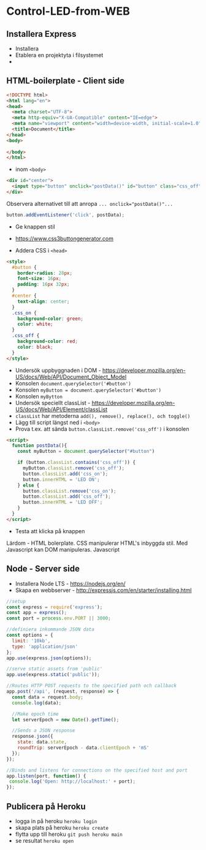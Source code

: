 # Control-LED-from-WEB

## Installera Express

* Installera 
* Etablera en projektyta i filsystemet
* 

## HTML-boilerplate - Client side

```html
<!DOCTYPE html>
<html lang="en">
<head>
  <meta charset="UTF-8">
  <meta http-equiv="X-UA-Compatible" content="IE=edge">
  <meta name="viewport" content="width=device-width, initial-scale=1.0">
  <title>Document</title>
</head>
<body>
  
</body>
</html>
```

* inom ```<body>```
  
```html
<div id="center">
  <input type="button" onclick="postData()" id="button" class="css_off" value="LED Off">
</div>
```

Observera alternativet till att anropa ```... onclick="postData()"...```

```javascript
button.addEventListener('click', postData);
```

* Ge knappen stil

* https://www.css3buttongenerator.com 

* Addera CSS i ```<head>```

```html
<style>
  #button {
    border-radius: 28px;
    font-size: 16px;
    padding: 16px 32px;
  }
  #center {
    text-align: center;
  }
  .css_on {
    background-color: green;
    color: white;
  }
  .css_off {
    background-color: red;
    color: black;
  }
</style>
```

* Undersök uppbyggnaden i DOM - https://developer.mozilla.org/en-US/docs/Web/API/Document_Object_Model
* Konsolen ```document.querySelector('#button')```
* Konsolen ```myButton = document.querySelector('#button')```
* Konsolen ```myBytton```
* Undersök speciellt classList - https://developer.mozilla.org/en-US/docs/Web/API/Element/classList
* ```classList``` har metoderna ```add(), remove(), replace(), och toggle()```
* Lägg till script längst ned i ```<body>```
* Prova t.ex. att sända ```button.classList.remove('css_off')``` i konsolen

```html
<script>
  function postData(){
    const myButton = document.querySelector("#button")

    if (button.classList.contains('css_off')) {
      myButton.classList.remove('css_off');
      button.classList.add('css_on');
      button.innerHTML = 'LED ON';
    } else {
      button.classList.remove('css_on');
      button.classList.add('css_off');
      button.innerHTML = 'LED OFF';
    }
  }
</script>
```

* Testa att klicka på knappen

Lärdom - HTML bolerplate. CSS manipulerar HTML's inbyggda stil. Med Javascript kan DOM manipuleras. Javascript 

## Node - Server side

* Installera Node LTS - https://nodejs.org/en/
* Skapa en webbserver - http://expressjs.com/en/starter/installing.html

```javascript
//setup
const express = require('express');
const app = express();
const port = process.env.PORT || 3000;

//definiera inkommande JSON data
const options = {
  limit: '10kb', 
  type: 'application/json'
};
app.use(express.json(options));

//serve static assets from 'public'
app.use(express.static('public'));

//Routes HTTP POST requests to the specified path och callback
app.post('/api', (request, response) => {
  const data = request.body;
  console.log(data);

  //Make epoch time
  let serverEpoch = new Date().getTime();

  //Sends a JSON response
  response.json({
    state: data.state,
    roundTrip: serverEpoch - data.clientEpoch + 'mS'
  });
});

//Binds and listens for connections on the specified host and port
app.listen(port, function() {
 console.log('Open: http://localhost:' + port);
});
```

## Publicera på Heroku

* logga in på heroku ```heroku login```
* skapa plats på heroku ```heroku create```
* flytta upp till heroku ```git push heroku main```
* se resultat ```heroku open```
